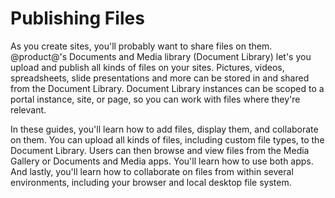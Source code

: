 # Publishing Files

As you create sites, you'll probably want to share files on them. @product@'s 
Documents and Media library (Document Library) let's you upload and publish all 
kinds of files on your sites. Pictures, videos, spreadsheets, slide 
presentations and more can be stored in and shared from the Document Library. 
Document Library instances can be scoped to a portal instance, site, or page, 
so you can work with files where they're relevant. 

In these guides, you'll learn how to add files, display them, and collaborate on
them. You can upload all kinds of files, including custom file types, to the
Document Library. Users can then browse and view files from the Media Gallery or
Documents and Media apps. You'll learn how to use both apps. And lastly, you'll
learn how to collaborate on files from within several environments, including
your browser and local desktop file system. 
